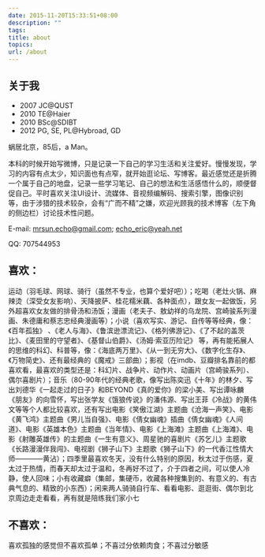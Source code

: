```yaml
---
date: 2015-11-20T15:33:51+08:00
description: ""
tags:
title: about
topics:
url: /about
---
```


## 关于我

- 2007  JC@QUST
- 2010  TE@Haier
- 2010  BSc@SDIBT
- 2012  PG, SE, PL@Hybroad, GD

蜗居北京，85后，a Man。

本科的时候开始写微博，只是记录一下自己的学习生活和关注爱好。慢慢发现，学习的内容有点太少，知识面也有点窄，就开始逛论坛、写博客。最近感觉还是折腾一个属于自己的地盘，记录一些学习笔记、自己的想法和生活感悟什么的，顺便督促自己。平时喜欢关注UI设计、流媒体、音视频编解码、搜索引擎，图像识别等，由于涉猎的技术较杂，会有“广而不精”之嫌，欢迎光顾我的技术博客（左下角的侧边栏）讨论技术性问题。

E-mail: mrsun.echo@gmail.com;  echo_eric@yeah.net

QQ: 707544953

## 喜欢：
运动（羽毛球、网球、骑行（虽然不专业，也算个爱好吧））；吃喝（老灶火锅、麻辣烫（深受女友影响）、天降披萨、桂花糯米藕、各种面点），跟女友一起做饭，另外超喜欢女友做的排骨汤和汤饭；漫画（老夫子、敖幼祥的乌龙院、宫崎骏系列漫画、朱德庸和蔡志忠经典漫画等）；小说（喜欢写实、游记、自传等等经典，像：《百年孤独》 、《老人与海》、《鲁滨逊漂流记》、《格列佛游记》、《了不起的盖茨比》、《麦田里的守望者》、《基督山伯爵》、《汤姆·索亚历险记》 等，再有能拓展人的思维的科幻、科普等，像：《海底两万里》、《从一到无穷大》、《数字化生存》、《万物简史》、还有最经典的《魔戒》三部曲）；影视（在imdb、豆瓣排名靠前的都喜欢看，最喜欢的类型还是：科幻片、战争片、动作片、动画片（宫崎骏系列）、偶尔喜剧片）；音乐（80-90年代的经典老歌，像写出陈奕迅《十年》的林夕、写出刘德华《一起走过的日子》和BEYOND《真的爱你》的梁小美、写出谭咏麟《朋友》的向雪怀，写出张学友《饿狼传说》的潘伟源、写出王菲《冷战》的黄伟文等等个人都比较喜欢，还有写出电影《笑傲江湖》主题曲《沧海一声笑》、电影《黄飞鸿》主题曲《男儿当自强》、电影《倩女幽魂》插曲《倩女幽魂》《人间道》、电影《英雄本色》主题曲《当年情》、电影《上海滩》主题曲《上海滩》、电影《射雕英雄传》的主题曲《一生有意义》、周星驰的喜剧片《苏乞儿》主题歌《长路漫漫伴我闯》、电视剧《狮子山下》主题歌《狮子山下》的一代香江性情大师————黄沾）；四季里最喜欢冬天，没有什么特别的原因，秋太过于伤感，夏太过于热情，而春天却太过于温和，冬再好不过了，介于四者之间，可以使人冷静，使人回味；小有收藏癖（集邮，集硬币，收藏各种搜集到的、有意义的、有古典气息的、精致的小东西）；闲来两人骑骑自行车、看看电影、逛逛街、偶尔到北京周边走走看看，再有就是陪练我们家小七

## 不喜欢：
喜欢孤独的感觉但不喜欢孤单；不喜过分依赖肉食；不喜过分敏感

